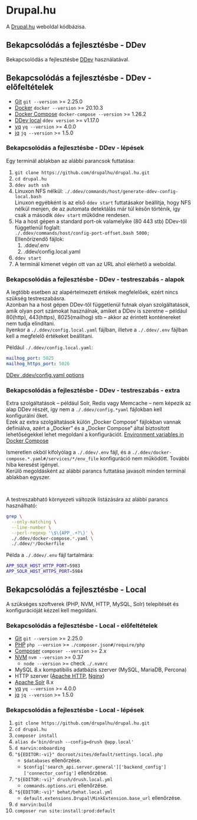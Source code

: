 
# Drupal.hu

A [Drupal.hu](https://drupal.hu) weboldal kódbázisa.


## Bekapcsolódás a fejlesztésbe - DDev

Bekapcsolódás a fejlesztésbe [DDev](https://ddev.readthedocs.io/en/stable/) használatával.


## Bekapcsolódás a fejlesztésbe - DDev - előfeltételek

* [Git](https://git-scm.com/) `git --version` >= 2.25.0
* [Docker](https://www.docker.com/) `docker --version` >= 20.10.3
* [Docker Compose](https://docs.docker.com/compose/) `docker-compose --version` >= 1.26.2
* [DDev local](https://www.ddev.com/ddev-local/) `ddev version` >= v1.17.0
* [yq](https://github.com/mikefarah/yq) `yq --version` >= 4.0.0
* [jq](https://stedolan.github.io/jq/) `jq --version` >= 1.5.0


### Bekapcsolódás a fejlesztésbe - DDev - lépések

Egy terminál ablakban az alábbi parancsok futtatása:
1. `git clone https://github.com/drupalhu/drupal.hu.git`
2. `cd drupal.hu`
3. `ddev auth ssh`
4. Linuxon NFS nélkül: `./.ddev/commands/host/generate-ddev-config-local.bash` \
   Linuxon egyébként is az első `ddev start` futtatásakor beállítja,
   hogy NFS nélkül menjen, de az automata detektálás már túl későn
   történik, így csak a második `ddev start` működne rendesen.
5. Ha a host gépen a standard port-ok valamelyike (80 443 stb) DDev-től függetlenül foglalt: \
   `./.ddev/commands/host/config-port-offset.bash 5000;` \
   Ellenőrizendő fájlok:
   1. .ddev/.env
   2. .ddev/config.local.yaml
6. `ddev start`
7. A terminál kimenet végén ott van az URL ahol elérhető a weboldal.


### Bekapcsolódás a fejlesztésbe - DDev - testreszabás - alapok

A legtöbb esetben az alapértelmezett értékek megfelelőek, ezért nincs
szükség testreszabásra. \
Azonban ha a host gépen DDev-től függetlenül futnak olyan szolgáltatások,
amik olyan port számokat használnak, amiket a DDev is szeretne – például
80(http), 443(https), 8025(mailhog) stb – akkor az érintett konténereket
nem tudja elindítani. \
Ilyenkor a `./.ddev/config.local.yaml` fájlban, illetve a `./.ddev/.env`
fájlban kell a megfelelő értékeket beállítani.

Például `./.ddev/config.local.yaml`:
```yaml
mailhog_port: 5025
mailhog_https_port: 5026
```

[DDev .ddev/config.yaml options](https://ddev.readthedocs.io/en/stable/users/extend/config_yaml/)


### Bekapcsolódás a fejlesztésbe - DDev - testreszabás - extra

Extra szolgáltatások – például Solr, Redis vagy Memcache – nem képezik
az alap DDev részét, így nem a `./.ddev/config.*yaml` fájlokban kell
konfigurálni őket. \
Ezek az extra szolgáltatások külön „Docker Compose” fájlokban vannak
definiálva, azért a „Docker” és a „Docker Compose” által biztosított
lehetőségekkel lehet megoldani a konfigurációt.
[Environment variables in Docker Compose](https://docs.docker.com/compose/environment-variables/)

Ismeretlen okból kifolyólag a `./.ddev/.env` fájl, és a
`./.ddev/docker-compose.*.yaml#/services/*/env_file` konfiguráció nem
működött. További hiba keresést igényel. \
Kerülő megoldásként az alábbi parancs futtatása javasolt minden terminál
ablakban egyszer.
```bash
  
```

A testreszabható környezeti változók listázására az alábbi parancs használható:
```bash
grep \
  --only-matching \
  --line-number \
  --perl-regexp '\$\{APP_.+?\}' \
  ./.ddev/docker-compose.*.yaml \
  ./.ddev/*/Dockerfile
```

Példa a `./.ddev/.env` fájl tartalmára:
```bash
APP_SOLR_HOST_HTTP_PORT=5983
APP_SOLR_HOST_HTTPS_PORT=5984
```


## Bekapcsolódás a fejlesztésbe - Local

A szükséges szoftverek (PHP, NVM, HTTP, MySQL, Solr) telepítését és
konfigurációját kézzel kell megoldani.


### Bekapcsolódás a fejlesztésbe - Local - előfeltételek

* [Git](https://git-scm.com/) `git --version` >= 2.25.0
* [PHP](https://www.php.net/) `php --version` >= `./composer.json#/require/php`
* [Composer](https://getcomposer.org/) `composer --version` >= 2.x
* [NVM](https://github.com/nvm-sh/nvm) `nvm --version` >= 0.37
  * `node --version` >= check `./.nvmrc`
* MySQL 8.x kompatibilis adatbázis szerver (MySQL, MariaDB, Percona)
* HTTP szerver ([Apache HTTP](https://httpd.apache.org/), [Nginx](http://nginx.org/))
* [Apache Solr](https://solr.apache.org/) 8.x
* [yq](https://github.com/mikefarah/yq) `yq --version` >= 4.0.0
* [jq](https://stedolan.github.io/jq/) `jq --version` >= 1.5.0


### Bekapcsolódás a fejlesztésbe - Local - lépések

1. `git clone https://github.com/drupalhu/drupal.hu.git`
2. `cd drupal.hu`
3. `composer install`
4. `alias d='bin/drush --config=drush @app.local'`
5. `d marvin:onboarding`
6. `"${EDITOR:-vi}" docroot/sites/default/settings.local.php`
   * `$databases` ellenőrzése.
   * `$config['search_api.server.general']['backend_config']['connector_config']` ellenőrzése.
7. `"${EDITOR:-vi}" drush/drush.local.yml`
   * `commands.options.uri` ellenőrzése.
8. `"${EDITOR:-vi}" behat/behat.local.yml`
   * `default.extensions.Drupal\MinkExtension.base_url` ellenőrzése.
9. `d marvin:build`
10. `composer run site:install:prod:default`
